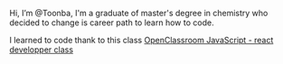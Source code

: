 Hi, I’m @Toonba, I'm a graduate of master's degree in chemistry who decided to change is career path to learn how to code. 

I learned to code thank to this class [OpenClassroom JavaScript - react developper class](https://openclassrooms.com/fr/paths/516-developpeur-dapplication-javascript-react) 
